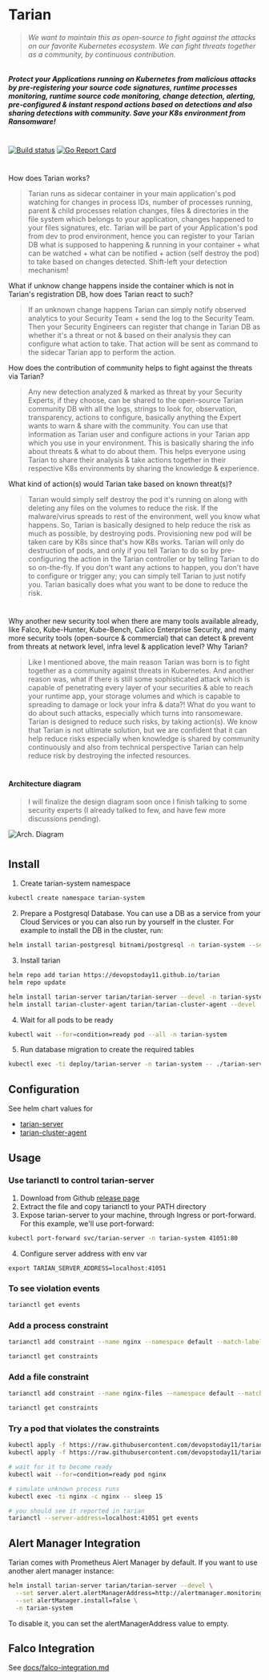 # Tarian

> ###### We want to maintain this as open-source to fight against the attacks on our favorite Kubernetes ecosystem. We can fight threats together as a community, by continuous contribution.   


##### Protect your Applications running on Kubernetes from malicious attacks by pre-registering your source code signatures, runtime processes monitoring, runtime source code monitoring, change detection, alerting, pre-configured & instant respond actions based on detections and also sharing detections with community. Save your K8s environment from Ransomware! 

#

[![Build status](https://img.shields.io/github/workflow/status/devopstoday11/tarian/CI?style=flat)](https://github.com/devopstoday11/tarian/actions)
[![Go Report Card](https://goreportcard.com/badge/github.com/devopstoday11/tarian)](https://goreportcard.com/report/github.com/devopstoday11/tarian)

#

How does Tarian works?
> Tarian runs as sidecar container in your main application's pod watching for changes in process IDs, number of processes running, parent & child processes relation changes, files & directories in the file system which belongs to your application, changes happened to your files signatures, etc. Tarian will be part of your Application's pod from dev to prod environment, hence you can register to your Tarian DB what is supposed to happening & running in your container + what can be watched + what can be notified + action (self destroy the pod) to take based on changes detected. Shift-left your detection mechanism! 

What if unknow change happens inside the container which is not in Tarian's registration DB, how does Tarian react to such? 
> If an unknown change happens Tarian can simply notify observed analytics to your Security Team + send the log to the Security Team. Then your Security Engineers can register that change in Tarian DB as whether it's a threat or not & based on their analysis they can configure what action to take. That action will be sent as command to the sidecar Tarian app to perform the action. 

How does the contribution of community helps to fight against the threats via Tarian?
> Any new detection analyzed & marked as threat by your Security Experts, if they choose, can be shared to the open-source Tarian community DB with all the logs, strings to look for, observation, transparency, actions to configure, basically anything the Expert wants to warn & share with the community. You can use that information as Tarian user and  configure actions in your Tarian app which you use in your environment. This is basically sharing the info about threats & what to do about them. This helps everyone using Tarian to share their analysis & take actions together in their respective K8s environments by sharing the knowledge & experience. 

What kind of action(s) would Tarian take based on known threat(s)?
> Tarian would simply self destroy the pod it's running on along with deleting any files on the volumes to reduce the risk. If the malware/virus spreads to rest of the environment, well you know what happens. So, Tarian is basically designed to help reduce the risk as much as possible, by destroying pods. Provisioning new pod will be taken care by K8s since that's how K8s works. Tarian will only do destruction of pods, and only if you tell Tarian to do so by pre-configuring the action in the Tarian controller or by telling Tarian to do so on-the-fly. If you don't want any actions to happen, you don't have to configure or trigger any; you can simply tell Tarian to just notify you. Tarian basically does what you want to be done to reduce the risk. 

#

Why another new security tool when there are many tools available already, like Falco, Kube-Hunter, Kube-Bench, Calico Enterprise Security, and many more security tools (open-source & commercial) that can detect & prevent from threats at network level, infra level & application level? Why Tarian?
> Like I mentioned above, the main reason Tarian was born is to fight together as a community against threats in Kubernetes. And another reason was, what if there is still some sophisticated attack which is capable of penetrating every layer of your securities & able to reach your runtime app, your storage volumes and which is capable to spreading to damage or lock your infra & data?! What do you want to do about such attacks, especially which turns into ransomeware. Tarian is designed to reduce such risks, by taking action(s). We know that Tarian is not ultimate solution, but we are confident that it can help reduce risks especially when knowledge is shared by community continuously and also from technical perspective Tarian can help reduce risk by destroying the infected resources. 

#

#### Architecture diagram
> I will finalize the design diagram soon once I finish talking to some security experts (I already talked to few, and have few more discussions pending). 

![Arch. Diagram](https://github.com/devopstoday11/tarian/blob/5eeed9a0bd5875e6cee423d2d12161a3f7d2d84c/Kube-Tarian.svg)

#

## Install

1. Create tarian-system namespace

```bash
kubectl create namespace tarian-system
```

2. Prepare a Postgresql Database. You can use a DB as a service from your Cloud Services or you can also run by yourself in the cluster. For example to install the DB in the cluster, run:

```bash
helm install tarian-postgresql bitnami/postgresql -n tarian-system --set postgresqlUsername=postgres --set postgresqlPassword=tarian --set postgresqlDatabase=tarian
```

3. Install tarian

```bash
helm repo add tarian https://devopstoday11.github.io/tarian
helm repo update

helm install tarian-server tarian/tarian-server --devel -n tarian-system
helm install tarian-cluster-agent tarian/tarian-cluster-agent --devel -n tarian-system
```

4. Wait for all pods to be ready

```bash
kubectl wait --for=condition=ready pod --all -n tarian-system
```

5. Run database migration to create the required tables

```bash
kubectl exec -ti deploy/tarian-server -n tarian-system -- ./tarian-server db migrate
```

## Configuration

See helm chart values for
- [tarian-server](https://github.com/devopstoday11/tarian/blob/main/charts/tarian-server/values.yaml)
- [tarian-cluster-agent](https://github.com/devopstoday11/tarian/blob/main/charts/tarian-cluster-agent/values.yaml)

## Usage

### Use tarianctl to control tarian-server

1. Download from Github [release page](https://github.com/devopstoday11/tarian/releases/download/v0.0.3-alpha3/tarian_0.0.3-alpha3_linux_amd64.tar.gz)
2. Extract the file and copy tarianctl to your PATH directory
3. Expose tarian-server to your machine, through Ingress or port-forward. For this example, we'll use port-forward:

```bash
kubectl port-forward svc/tarian-server -n tarian-system 41051:80
```

4. Configure server address with env var

```
export TARIAN_SERVER_ADDRESS=localhost:41051
```

### To see violation events

```bash
tarianctl get events
```

### Add a process constraint

```bash
tarianctl add constraint --name nginx --namespace default --match-labels run=nginx --allowed-processes=pause,tarian-pod-agent,nginx 
```

```bash
tarianctl get constraints
```

### Add a file constraint

```bash
tarianctl add constraint --name nginx-files --namespace default --match-labels run=nginx --allowed-file-sha256sums=/usr/share/nginx/html/index.html=38ffd4972ae513a0c79a8be4573403edcd709f0f572105362b08ff50cf6de521
```

```bash
tarianctl get constraints
```

### Try a pod that violates the constraints

```bash
kubectl apply -f https://raw.githubusercontent.com/devopstoday11/tarian/main/dev/config/monitored-pod/configmap.yaml
kubectl apply -f https://raw.githubusercontent.com/devopstoday11/tarian/main/dev/config/monitored-pod/pod.yaml

# wait for it to become ready
kubectl wait --for=condition=ready pod nginx

# simulate unknown process runs
kubectl exec -ti nginx -c nginx -- sleep 15

# you should see it reported in tarian
tarianctl --server-address=localhost:41051 get events
```

## Alert Manager Integration

Tarian comes with Prometheus Alert Manager by default. If you want to use another alert manager instance:

```bash
helm install tarian-server tarian/tarian-server --devel \
  --set server.alert.alertManagerAddress=http://alertmanager.monitoring.svc:9093 \
  --set alertManager.install=false \
  -n tarian-system
```

To disable it, you can set the alertManagerAddress value to empty.

## Falco Integration

See [docs/falco-integration.md](docs/falco-integration.md)

